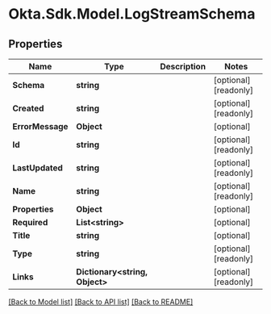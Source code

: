 # Okta.Sdk.Model.LogStreamSchema

## Properties

Name | Type | Description | Notes
------------ | ------------- | ------------- | -------------
**Schema** | **string** |  | [optional] [readonly] 
**Created** | **string** |  | [optional] [readonly] 
**ErrorMessage** | **Object** |  | [optional] 
**Id** | **string** |  | [optional] [readonly] 
**LastUpdated** | **string** |  | [optional] [readonly] 
**Name** | **string** |  | [optional] [readonly] 
**Properties** | **Object** |  | [optional] 
**Required** | **List&lt;string&gt;** |  | [optional] 
**Title** | **string** |  | [optional] 
**Type** | **string** |  | [optional] [readonly] 
**Links** | **Dictionary&lt;string, Object&gt;** |  | [optional] [readonly] 

[[Back to Model list]](../README.md#documentation-for-models) [[Back to API list]](../README.md#documentation-for-api-endpoints) [[Back to README]](../README.md)

